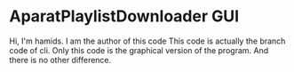 # AparatPlaylistDownloader GUI

Hi, I'm hamids. I am the author of this code
This code is actually the branch code of cli.
Only this code is the graphical version of the program.
And there is no other difference.
